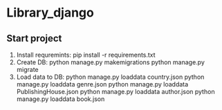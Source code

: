 # Library_django
## Start project

1. Install requremints:
  pip install -r requirements.txt
2. Create DB:
  python manage.py makemigrations
  python manage.py migrate
3. Load data to DB:
  python manage.py loaddata country.json
  python manage.py loaddata genre.json
  python manage.py loaddata PublishingHouse.json
  python manage.py loaddata author.json
  python manage.py loaddata book.json
  
 
